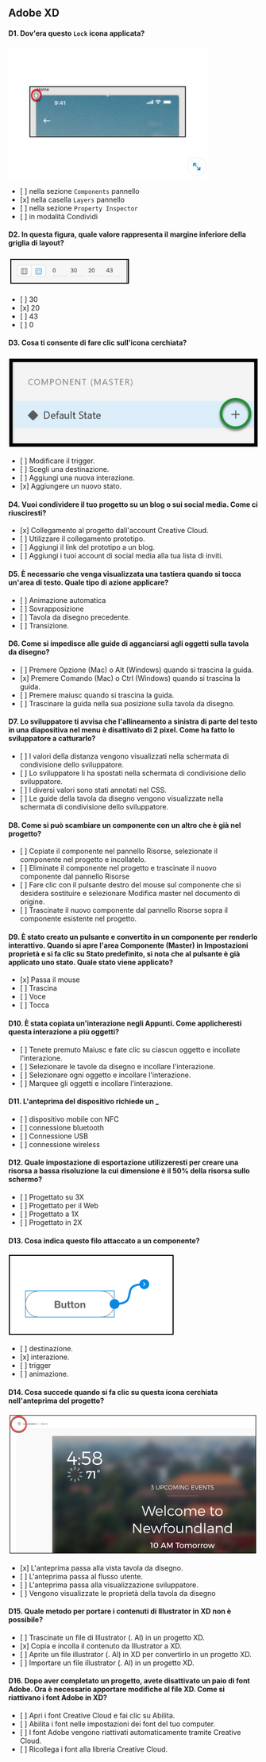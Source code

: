 ## Adobe XD

#### D1. Dov'era questo `Lock` icona applicata?

![Q1](images/001.jpg)

*   \[ ] nella sezione `Components` pannello
*   \[x] nella casella `Layers` pannello
*   \[ ] nella sezione `Property Inspector`
*   \[ ] in modalità Condividi

#### D2. In questa figura, quale valore rappresenta il margine inferiore della griglia di layout?

![Q2](images/002.jpg)

*   \[ ] 30
*   \[x] 20
*   \[ ] 43
*   \[ ] 0

#### D3. Cosa ti consente di fare clic sull'icona cerchiata?

![Q3](images/003.jpg)

*   \[ ] Modificare il trigger.
*   \[ ] Scegli una destinazione.
*   \[ ] Aggiungi una nuova interazione.
*   \[x] Aggiungere un nuovo stato.

#### D4. Vuoi condividere il tuo progetto su un blog o sui social media. Come ci riusciresti?

*   \[x] Collegamento al progetto dall'account Creative Cloud.
*   \[ ] Utilizzare il collegamento prototipo.
*   \[ ] Aggiungi il link del prototipo a un blog.
*   \[ ] Aggiungi i tuoi account di social media alla tua lista di inviti.

#### D5. È necessario che venga visualizzata una tastiera quando si tocca un'area di testo. Quale tipo di azione applicare?

*   \[ ] Animazione automatica
*   \[ ] Sovrapposizione
*   \[ ] Tavola da disegno precedente.
*   \[ ] Transizione.

#### D6. Come si impedisce alle guide di agganciarsi agli oggetti sulla tavola da disegno?

*   \[ ] Premere Opzione (Mac) o Alt (Windows) quando si trascina la guida.
*   \[х] Premere Comando (Mac) o Ctrl (Windows) quando si trascina la guida.
*   \[ ] Premere maiusc quando si trascina la guida.
*   \[ ] Trascinare la guida nella sua posizione sulla tavola da disegno.

#### D7. Lo sviluppatore ti avvisa che l'allineamento a sinistra di parte del testo in una diapositiva nel menu è disattivato di 2 pixel. Come ha fatto lo sviluppatore a catturarlo?

*   \[ ] I valori della distanza vengono visualizzati nella schermata di condivisione dello sviluppatore.
*   \[ ] Lo sviluppatore li ha spostati nella schermata di condivisione dello sviluppatore.
*   \[ ] I diversi valori sono stati annotati nel CSS.
*   \[ ] Le guide della tavola da disegno vengono visualizzate nella schermata di condivisione dello sviluppatore.

#### D8. Come si può scambiare un componente con un altro che è già nel progetto?

*   \[ ] Copiate il componente nel pannello Risorse, selezionate il componente nel progetto e incollatelo.
*   \[ ] Eliminate il componente nel progetto e trascinate il nuovo componente dal pannello Risorse
*   \[ ] Fare clic con il pulsante destro del mouse sul componente che si desidera sostituire e selezionare Modifica master nel documento di origine.
*   \[ ] Trascinate il nuovo componente dal pannello Risorse sopra il componente esistente nel progetto.

#### D9. È stato creato un pulsante e convertito in un componente per renderlo interattivo. Quando si apre l'area Componente (Master) in Impostazioni proprietà e si fa clic su Stato predefinito, si nota che al pulsante è già applicato uno stato. Quale stato viene applicato?

*   \[x] Passa il mouse
*   \[ ] Trascina
*   \[ ] Voce
*   \[ ] Tocca

#### D10. È stata copiata un'interazione negli Appunti. Come applicheresti questa interazione a più oggetti?

*   \[ ] Tenete premuto Maiusc e fate clic su ciascun oggetto e incollate l'interazione.
*   \[ ] Selezionare le tavole da disegno e incollare l'interazione.
*   \[ ] Selezionare ogni oggetto e incollare l'interazione.
*   \[ ] Marquee gli oggetti e incollare l'interazione.

#### D11. L'anteprima del dispositivo richiede un \_

*   \[ ] dispositivo mobile con NFC
*   \[ ] connessione bluetooth
*   \[ ] Connessione USB
*   \[ ] connessione wireless

#### D12. Quale impostazione di esportazione utilizzeresti per creare una risorsa a bassa risoluzione la cui dimensione è il 50% della risorsa sullo schermo?

*   \[ ] Progettato su 3X
*   \[ ] Progettato per il Web
*   \[ ] Progettato a 1X
*   \[ ] Progettato in 2X

#### D13. Cosa indica questo filo attaccato a un componente?

![Q13](images/004.jpg)

*   \[ ] destinazione.
*   \[x] interazione.
*   \[ ] trigger
*   \[ ] animazione.

#### D14. Cosa succede quando si fa clic su questa icona cerchiata nell'anteprima del progetto?

![Q14](images/005.jpg)

*   \[x] L'anteprima passa alla vista tavola da disegno.
*   \[ ] L'anteprima passa al flusso utente.
*   \[ ] L'anteprima passa alla visualizzazione sviluppatore.
*   \[ ] Vengono visualizzate le proprietà della tavola da disegno

#### D15. Quale metodo per portare i contenuti di Illustrator in XD non è possibile?

*   \[ ] Trascinate un file di Illustrator (. Al) in un progetto XD.
*   \[x] Copia e incolla il contenuto da Illustrator a XD.
*   \[ ] Aprite un file illustrator (. Al) in XD per convertirlo in un progetto XD.
*   \[ ] Importare un file illustrator (. Al) in un progetto XD.

#### D16. Dopo aver completato un progetto, avete disattivato un paio di font Adobe. Ora è necessario apportare modifiche al file XD. Come si riattivano i font Adobe in XD?

*   \[ ] Apri i font Creative Cloud e fai clic su Abilita.
*   \[ ] Abilita i font nelle impostazioni dei font del tuo computer.
*   \[ ] I font Adobe vengono riattivati automaticamente tramite Creative Cloud.
*   \[ ] Ricollega i font alla libreria Creative Cloud.
